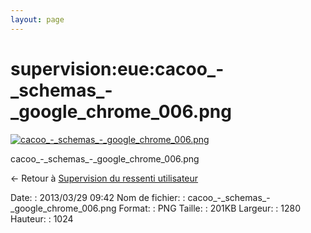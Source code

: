```yaml
---
layout: page
---
```


supervision:eue:cacoo\_-\_schemas\_-\_google\_chrome\_006.png
=============================================================

[![cacoo\_-\_schemas\_-\_google\_chrome\_006.png](../..//assets/media/supervision/eue/cacoo_-_schemas_-_google_chrome_006.png@cache=&w=900&h=720 "cacoo_-_schemas_-_google_chrome_006.png")](../..//assets/media/supervision/eue/cacoo_-_schemas_-_google_chrome_006.png@cache= "Afficher le fichier original")

cacoo\_-\_schemas\_-\_google\_chrome\_006.png

← Retour à [Supervision du ressenti
utilisateur](../../../supervision/eue/start.html "supervision:eue:start")

Date:
:   2013/03/29 09:42
Nom de fichier:
:   cacoo\_-\_schemas\_-\_google\_chrome\_006.png
Format:
:   PNG
Taille:
:   201KB
Largeur:
:   1280
Hauteur:
:   1024

